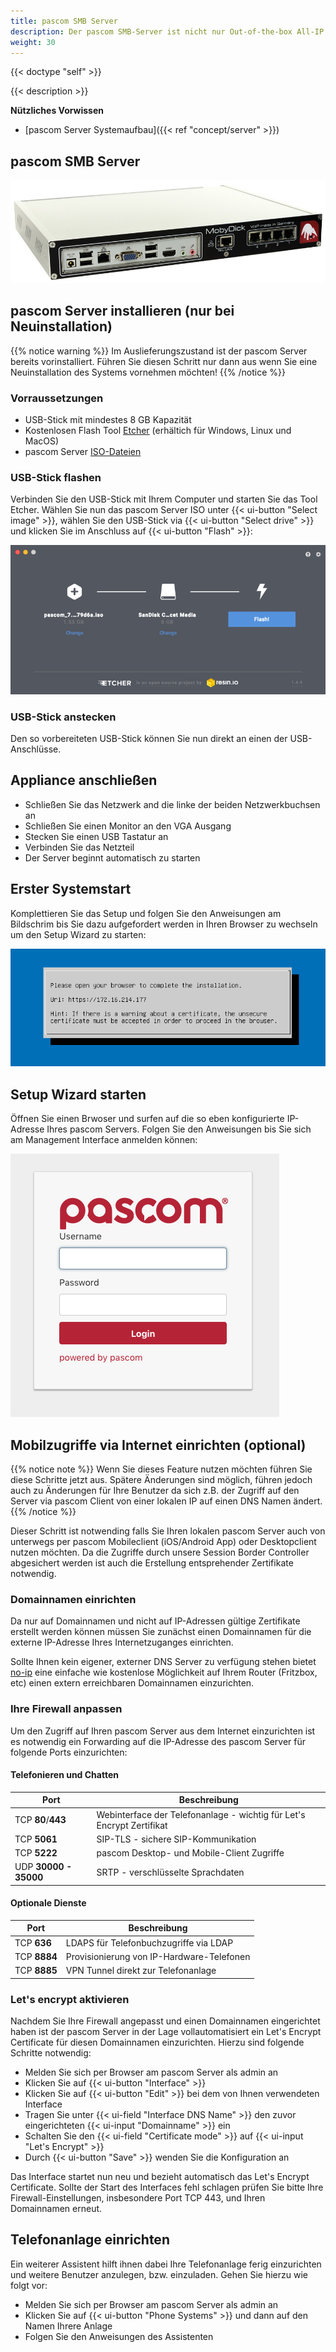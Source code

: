 ```yaml
---
title: pascom SMB Server
description: Der pascom SMB-Server ist nicht nur Out-of-the-box All-IP ready sondern kann optional noch mit ISDN-, Analog- und GSM-Modulen bestückt werden.
weight: 30
---
```


{{< doctype "self"  >}}

{{< description >}}
 
**Nützliches Vorwissen**
 
 
 * [pascom Server Systemaufbau]({{< ref "concept/server" >}})

 
## pascom SMB Server

![pascom SMB Server](pascomSMBserver.jpg)

## pascom Server installieren (nur bei Neuinstallation)
{{% notice warning %}}
Im Auslieferungszustand ist der pascom Server bereits vorinstalliert. Führen Sie diesen Schritt nur dann aus wenn Sie eine Neuinstallation des Systems vornehmen möchten!
{{% /notice %}}

### Vorraussetzungen

* USB-Stick mit mindestes 8 GB Kapazität
* Kostenlosen Flash Tool [Etcher](https://etcher.io/) (erhältich für Windows, Linux und MacOS)
* pascom Server [ISO-Dateien](https://www.pascom.net/de/download/)
 
### USB-Stick flashen

Verbinden Sie den USB-Stick mit Ihrem Computer und starten Sie das Tool Etcher. Wählen Sie nun das pascom Server ISO unter {{< ui-button "Select image" >}}, wählen Sie den USB-Stick via {{< ui-button "Select drive" >}} und klicken Sie im Anschluss auf {{< ui-button "Flash" >}}:

![Etcher](etcher.png "Etcher")

### USB-Stick anstecken

Den so vorbereiteten USB-Stick können Sie nun direkt an einen der USB-Anschlüsse. 

## Appliance anschließen

* Schließen Sie das Netzwerk and die linke der beiden Netzwerkbuchsen an
* Schließen Sie einen Monitor an den VGA Ausgang
* Stecken Sie einen USB Tastatur an
* Verbinden Sie das Netzteil
* Der Server beginnt automatisch zu starten

## Erster Systemstart

Komplettieren Sie das Setup und folgen Sie den Anweisungen am Bildschrim bis Sie dazu aufgefordert werden in Ihren Browser zu wechseln um den Setup Wizard zu starten:

![Betriebssystem installieren](tui.png)

## Setup Wizard starten

Öffnen Sie einen Brwoser und surfen auf die so eben konfigurierte IP-Adresse Ihres pascom Servers. Folgen Sie den Anweisungen bis Sie sich am Management Interface anmelden können:

![pascom Server Management](management.png)

## Mobilzugriffe via Internet einrichten (optional)

{{% notice note %}}
Wenn Sie dieses Feature nutzen möchten führen Sie diese Schritte jetzt aus. Spätere Änderungen sind möglich, führen jedoch auch zu Änderungen für Ihre Benutzer da sich z.B. der Zugriff auf den Server via pascom Client von einer lokalen IP auf einen DNS Namen ändert. 
{{% /notice %}}

Dieser Schritt ist notwending falls Sie Ihren lokalen pascom Server auch von unterwegs per pascom Mobileclient (iOS/Android App) oder Desktopclient nutzen möchten. Da die Zugriffe durch unsere Session Border Controller abgesichert werden ist auch die Erstellung entsprehender Zertifikate notwendig. 

### Domainnamen einrichten

Da nur auf Domainnamen und nicht auf IP-Adressen gültige Zertifikate erstellt werden können müssen Sie zunächst einen Domainnamen für die externe IP-Adresse Ihres Internetzuganges einrichten.

Sollte Ihnen kein eigener, externer DNS Server zu verfügung stehen bietet [no-ip](https://www.noip.com/) eine einfache wie kostenlose Möglichkeit auf Ihrem Router (Fritzbox, etc) einen extern erreichbaren Domainnamen einzurichten.

### Ihre Firewall anpassen

Um den Zugriff auf Ihren pascom Server aus dem Internet einzurichten ist es notwendig ein Forwarding auf die IP-Adresse des pascom Server für folgende Ports einzurichten:

#### Telefonieren und Chatten

| Port | Beschreibung |
| ---- | ------------ |
| TCP **80**/**443** | Webinterface der Telefonanlage - wichtig für Let's Encrypt Zertifikat |
| TCP **5061** | SIP-TLS - sichere SIP-Kommunikation |
| TCP **5222** | pascom Desktop- und Mobile-Client Zugriffe |
| UDP **30000 - 35000** | SRTP - verschlüsselte Sprachdaten |

#### Optionale Dienste

| Port | Beschreibung |
| ---- | ------------ |
| TCP **636** | LDAPS für Telefonbuchzugriffe via LDAP |
| TCP **8884**  | Provisionierung von IP-Hardware-Telefonen |
| TCP **8885**  | VPN Tunnel direkt zur Telefonanlage |

### Let's encrypt aktivieren

Nachdem Sie Ihre Firewall angepasst und einen Domainnamen eingerichtet haben ist der pascom Server in der Lage vollautomatisiert ein Let's Encrypt Certificate für diesen Domainnamen einzurichten. Hierzu sind folgende Schritte notwendig:

* Melden Sie sich per Browser am pascom Server als admin an
* Klicken Sie auf {{< ui-button "Interface" >}}
* Klicken Sie auf {{< ui-button "Edit" >}} bei dem von Ihnen verwendeten Interface
* Tragen Sie unter {{< ui-field "Interface DNS Name" >}} den zuvor eingerichteten {{< ui-input "Domainname" >}} ein
* Schalten Sie den {{< ui-field "Certificate mode" >}} auf {{< ui-input "Let's Encrypt" >}}
* Durch {{< ui-button "Save" >}} wenden Sie die Konfiguration an

Das Interface startet nun neu und bezieht automatisch das Let's Encrypt Certificate. Sollte der Start des Interfaces fehl schlagen prüfen Sie bitte Ihre Firewall-Einstellungen, insbesondere Port TCP 443, und Ihren Domainnamen erneut.

## Telefonanlage einrichten

Ein weiterer Assistent hilft ihnen dabei Ihre Telefonanlage ferig einzurichten und weitere Benutzer anzulegen, bzw. einzuladen.
Gehen Sie hierzu wie folgt vor:

* Melden Sie sich per Browser am pascom Server als admin an
* Klicken Sie auf {{< ui-button "Phone Systems" >}} und dann auf den Namen Ihrere Anlage
* Folgen Sie den Anweisungen des Assistenten



